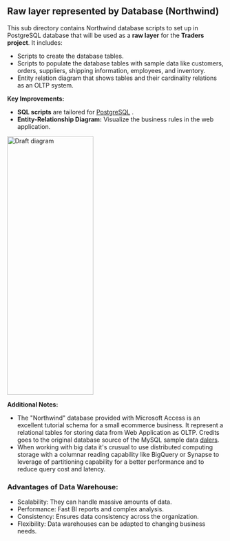
## Raw layer represented by Database (Northwind)

This sub directory contains Northwind database scripts to set up in PostgreSQL database that will be used as a **raw layer** for the **Traders project**. It includes:

- Scripts to create the database tables.
- Scripts to populate the database tables with sample data like customers, orders, suppliers, shipping information, employees, and inventory.
- Entity relation diagram that shows tables and their cardinality relations as an OLTP system.

**Key Improvements:**

- **SQL scripts** are tailored for [PostgreSQL][post] .
- **Entity-Relationship Diagram:** Visualize the business rules in the web application.

<img src="https://github.com/AmmarSahyoun/dbt_traders/blob/main/assets/ERD-northwind.png" alt="Draft diagram" width="200" height="600">


**Additional Notes:**

- The "Northwind" database provided with Microsoft Access is an excellent tutorial schema for a small ecommerce business. It represent a relational tables for storing data from Web Application as OLTP. Credits goes to the original database source of the MySQL sample data [dalers][link].
- When working with big data it's crusual to use distributed computing storage with a columnar reading capability like BigQuery or Synapse to leverage of partitioning capability for a better performance and to reduce query cost and latency.

 
### Advantages of Data Warehouse:
- Scalability: They can handle massive amounts of data.
- Performance: Fast BI reports and complex analysis.
- Consistency: Ensures data consistency across the organization.
- Flexibility: Data warehouses can be adapted to changing business needs.


[link]: https://github.com/dalers/mywind
[post]: https://www.postgresql.org/download/
